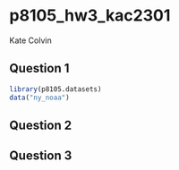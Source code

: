 p8105_hw3_kac2301
================
Kate Colvin

## Question 1

``` r
library(p8105.datasets)
data("ny_noaa")
```

## Question 2

## Question 3
